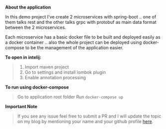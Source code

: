 **About the application**

In this demo project I've create 2 microservices with spring-boot .. one of them talks rest and the other talks grpc with protobuf as main data format between the 2 microservices.

Each microservice has a basic docker file to be built and deployed easily as a docker container .. also the whole project can be deployed using docker-compose to be the management of the application easier.

**To open in intelij:**

> 1. Import maven project
> 2. Go to settings and install lombok plugin
> 3. Enable annotation processing

**To run using docker-compose**
> Go to application root folder
> Run ```docker-compose up```

**Important Note**

> If you see any issue feel free to submit a PR and I will update the topic on my blog by mentioning your name and your github profile [here](http://se7so.blogspot.com).
